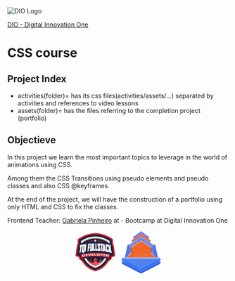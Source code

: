<img alt="DIO Logo" title="DIO logo" width="100px" src="https://hermes.digitalinnovation.one/assets/diome/logo.svg">  

[DIO - Digital Innovation One](https://web.dio.me)  


# CSS course
  
## Project Index
  - activities(folder)= has its css files(activities/assets/...) separated by activities and references to video lessons
  - assets(folder)= has the files referring to the completion project (portfolio)

## Objectieve
  In this project we learn the most important topics to leverage in the world of animations using CSS.  
  
  Among them the CSS Transitions using pseudo elements and pseudo classes and also CSS @keyframes.  
  
  At the end of the project, we will have the construction of a portfolio using only HTML and CSS to fix the classes.
  
 Frontend Teacher: [Gabriela Pinheiro](http://www.github.com/SpruceGabriela)
 at - Bootcamp at Digital Innovation One  


<div align="center">
<img alt="Bootcamp Badge" title="Bootcamp Badge" width="100px" src="assets/TQIbadge.png">
<img alt="CSS Transition course Badge" title="CSS Transition course Badge" width="100px" src="assets/CSSbadge.png">
</div>
